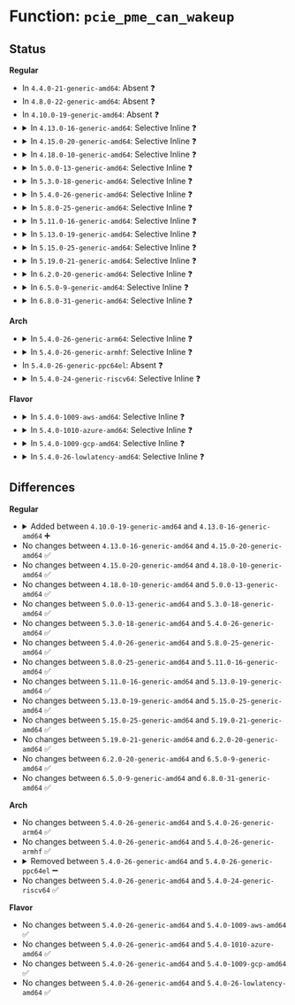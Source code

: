 # Function: <code>pcie_pme_can_wakeup</code>

## Status
<b>Regular</b>
<ul>
<li>
In <code>4.4.0-21-generic-amd64</code>: Absent ❓
</li>
<li>
In <code>4.8.0-22-generic-amd64</code>: Absent ❓
</li>
<li>
In <code>4.10.0-19-generic-amd64</code>: Absent ❓
</li>
<li>
<details>
<summary>In <code>4.13.0-16-generic-amd64</code>: Selective Inline ❓</summary>

```c
int pcie_pme_can_wakeup(struct pci_dev * dev, void * ign)
```

```json
{
  "name": "pcie_pme_can_wakeup",
  "collision_type": "Unique Static",
  "inline_type": "Selective",
  "funcs": [
    {
      "addr": 18446744071583841801,
      "name": "pcie_pme_can_wakeup",
      "external": false,
      "loc": "drivers/pci/pcie/pme.c:295",
      "file": "drivers/pci/pcie/pme.c",
      "inline": "not declared, inlined",
      "caller_inline": [
        "drivers/pci/pcie/pme.c:pcie_pme_probe"
      ],
      "caller_func": []
    }
  ],
  "symbols": [
    {
      "addr": 18446744071583841408,
      "name": "pcie_pme_can_wakeup",
      "section": ".text",
      "bind": "STB_LOCAL",
      "size": 30
    }
  ]
}
```
</details>
</li>
<li>
<details>
<summary>In <code>4.15.0-20-generic-amd64</code>: Selective Inline ❓</summary>

```c
int pcie_pme_can_wakeup(struct pci_dev * dev, void * ign)
```

```json
{
  "name": "pcie_pme_can_wakeup",
  "collision_type": "Unique Static",
  "inline_type": "Selective",
  "funcs": [
    {
      "addr": 18446744071584104521,
      "name": "pcie_pme_can_wakeup",
      "external": false,
      "loc": "drivers/pci/pcie/pme.c:298",
      "file": "drivers/pci/pcie/pme.c",
      "inline": "not declared, inlined",
      "caller_inline": [
        "drivers/pci/pcie/pme.c:pcie_pme_probe"
      ],
      "caller_func": []
    }
  ],
  "symbols": [
    {
      "addr": 18446744071584104128,
      "name": "pcie_pme_can_wakeup",
      "section": ".text",
      "bind": "STB_LOCAL",
      "size": 30
    }
  ]
}
```
</details>
</li>
<li>
<details>
<summary>In <code>4.18.0-10-generic-amd64</code>: Selective Inline ❓</summary>

```c
int pcie_pme_can_wakeup(struct pci_dev * dev, void * ign)
```

```json
{
  "name": "pcie_pme_can_wakeup",
  "collision_type": "Unique Static",
  "inline_type": "Selective",
  "funcs": [
    {
      "addr": 18446744071584304825,
      "name": "pcie_pme_can_wakeup",
      "external": false,
      "loc": "drivers/pci/pcie/pme.c:294",
      "file": "drivers/pci/pcie/pme.c",
      "inline": "not declared, inlined",
      "caller_inline": [
        "drivers/pci/pcie/pme.c:pcie_pme_probe"
      ],
      "caller_func": []
    }
  ],
  "symbols": [
    {
      "addr": 18446744071584304432,
      "name": "pcie_pme_can_wakeup",
      "section": ".text",
      "bind": "STB_LOCAL",
      "size": 30
    }
  ]
}
```
</details>
</li>
<li>
<details>
<summary>In <code>5.0.0-13-generic-amd64</code>: Selective Inline ❓</summary>

```c
int pcie_pme_can_wakeup(struct pci_dev * dev, void * ign)
```

```json
{
  "name": "pcie_pme_can_wakeup",
  "collision_type": "Unique Static",
  "inline_type": "Selective",
  "funcs": [
    {
      "addr": 18446744071584400729,
      "name": "pcie_pme_can_wakeup",
      "external": false,
      "loc": "drivers/pci/pcie/pme.c:294",
      "file": "drivers/pci/pcie/pme.c",
      "inline": "not declared, inlined",
      "caller_inline": [
        "drivers/pci/pcie/pme.c:pcie_pme_probe"
      ],
      "caller_func": []
    }
  ],
  "symbols": [
    {
      "addr": 18446744071584400336,
      "name": "pcie_pme_can_wakeup",
      "section": ".text",
      "bind": "STB_LOCAL",
      "size": 30
    }
  ]
}
```
</details>
</li>
<li>
<details>
<summary>In <code>5.3.0-18-generic-amd64</code>: Selective Inline ❓</summary>

```c
int pcie_pme_can_wakeup(struct pci_dev * dev, void * ign)
```

```json
{
  "name": "pcie_pme_can_wakeup",
  "collision_type": "Unique Static",
  "inline_type": "Selective",
  "funcs": [
    {
      "addr": 18446744071584597840,
      "name": "pcie_pme_can_wakeup",
      "external": false,
      "loc": "drivers/pci/pcie/pme.c:296",
      "file": "drivers/pci/pcie/pme.c",
      "inline": "not declared, inlined",
      "caller_inline": [
        "drivers/pci/pcie/pme.c:pcie_pme_probe"
      ],
      "caller_func": []
    }
  ],
  "symbols": [
    {
      "addr": 18446744071584596160,
      "name": "pcie_pme_can_wakeup",
      "section": ".text",
      "bind": "STB_LOCAL",
      "size": 30
    }
  ]
}
```
</details>
</li>
<li>
<details>
<summary>In <code>5.4.0-26-generic-amd64</code>: Selective Inline ❓</summary>

```c
int pcie_pme_can_wakeup(struct pci_dev * dev, void * ign)
```

```json
{
  "name": "pcie_pme_can_wakeup",
  "collision_type": "Unique Static",
  "inline_type": "Selective",
  "funcs": [
    {
      "addr": 18446744071584735664,
      "name": "pcie_pme_can_wakeup",
      "external": false,
      "loc": "drivers/pci/pcie/pme.c:296",
      "file": "drivers/pci/pcie/pme.c",
      "inline": "not declared, inlined",
      "caller_inline": [
        "drivers/pci/pcie/pme.c:pcie_pme_probe"
      ],
      "caller_func": []
    }
  ],
  "symbols": [
    {
      "addr": 18446744071584733984,
      "name": "pcie_pme_can_wakeup",
      "section": ".text",
      "bind": "STB_LOCAL",
      "size": 30
    }
  ]
}
```
</details>
</li>
<li>
<details>
<summary>In <code>5.8.0-25-generic-amd64</code>: Selective Inline ❓</summary>

```c
int pcie_pme_can_wakeup(struct pci_dev * dev, void * ign)
```

```json
{
  "name": "pcie_pme_can_wakeup",
  "collision_type": "Unique Static",
  "inline_type": "Selective",
  "funcs": [
    {
      "addr": 18446744071585390395,
      "name": "pcie_pme_can_wakeup",
      "external": false,
      "loc": "drivers/pci/pcie/pme.c:296",
      "file": "drivers/pci/pcie/pme.c",
      "inline": "not declared, inlined",
      "caller_inline": [
        "drivers/pci/pcie/pme.c:pcie_pme_probe"
      ],
      "caller_func": []
    }
  ],
  "symbols": [
    {
      "addr": 18446744071585388464,
      "name": "pcie_pme_can_wakeup",
      "section": ".text",
      "bind": "STB_LOCAL",
      "size": 30
    }
  ]
}
```
</details>
</li>
<li>
<details>
<summary>In <code>5.11.0-16-generic-amd64</code>: Selective Inline ❓</summary>

```c
int pcie_pme_can_wakeup(struct pci_dev * dev, void * ign)
```

```json
{
  "name": "pcie_pme_can_wakeup",
  "collision_type": "Unique Static",
  "inline_type": "Selective",
  "funcs": [
    {
      "addr": 18446744071591402101,
      "name": "pcie_pme_can_wakeup",
      "external": false,
      "loc": "drivers/pci/pcie/pme.c:296",
      "file": "drivers/pci/pcie/pme.c",
      "inline": "not declared, inlined",
      "caller_inline": [
        "drivers/pci/pcie/pme.c:pcie_pme_probe"
      ],
      "caller_func": []
    }
  ],
  "symbols": [
    {
      "addr": 18446744071585545792,
      "name": "pcie_pme_can_wakeup",
      "section": ".text",
      "bind": "STB_LOCAL",
      "size": 30
    }
  ]
}
```
</details>
</li>
<li>
<details>
<summary>In <code>5.13.0-19-generic-amd64</code>: Selective Inline ❓</summary>

```c
int pcie_pme_can_wakeup(struct pci_dev * dev, void * ign)
```

```json
{
  "name": "pcie_pme_can_wakeup",
  "collision_type": "Unique Static",
  "inline_type": "Selective",
  "funcs": [
    {
      "addr": 18446744071591344320,
      "name": "pcie_pme_can_wakeup",
      "external": false,
      "loc": "drivers/pci/pcie/pme.c:296",
      "file": "drivers/pci/pcie/pme.c",
      "inline": "not declared, inlined",
      "caller_inline": [
        "drivers/pci/pcie/pme.c:pcie_pme_probe"
      ],
      "caller_func": []
    }
  ],
  "symbols": [
    {
      "addr": 18446744071585424048,
      "name": "pcie_pme_can_wakeup",
      "section": ".text",
      "bind": "STB_LOCAL",
      "size": 30
    }
  ]
}
```
</details>
</li>
<li>
<details>
<summary>In <code>5.15.0-25-generic-amd64</code>: Selective Inline ❓</summary>

```c
int pcie_pme_can_wakeup(struct pci_dev * dev, void * ign)
```

```json
{
  "name": "pcie_pme_can_wakeup",
  "collision_type": "Unique Static",
  "inline_type": "Selective",
  "funcs": [
    {
      "addr": 18446744071592371286,
      "name": "pcie_pme_can_wakeup",
      "external": false,
      "loc": "drivers/pci/pcie/pme.c:296",
      "file": "drivers/pci/pcie/pme.c",
      "inline": "not declared, inlined",
      "caller_inline": [
        "drivers/pci/pcie/pme.c:pcie_pme_probe"
      ],
      "caller_func": []
    }
  ],
  "symbols": [
    {
      "addr": 18446744071585889072,
      "name": "pcie_pme_can_wakeup",
      "section": ".text",
      "bind": "STB_LOCAL",
      "size": 30
    }
  ]
}
```
</details>
</li>
<li>
<details>
<summary>In <code>5.19.0-21-generic-amd64</code>: Selective Inline ❓</summary>

```c
int pcie_pme_can_wakeup(struct pci_dev * dev, void * ign)
```

```json
{
  "name": "pcie_pme_can_wakeup",
  "collision_type": "Unique Static",
  "inline_type": "Selective",
  "funcs": [
    {
      "addr": 18446744071594233764,
      "name": "pcie_pme_can_wakeup",
      "external": false,
      "loc": "drivers/pci/pcie/pme.c:296",
      "file": "drivers/pci/pcie/pme.c",
      "inline": "not declared, inlined",
      "caller_inline": [
        "drivers/pci/pcie/pme.c:pcie_pme_probe"
      ],
      "caller_func": []
    }
  ],
  "symbols": [
    {
      "addr": 18446744071587086720,
      "name": "pcie_pme_can_wakeup",
      "section": ".text",
      "bind": "STB_LOCAL",
      "size": 38
    }
  ]
}
```
</details>
</li>
<li>
<details>
<summary>In <code>6.2.0-20-generic-amd64</code>: Selective Inline ❓</summary>

```c
int pcie_pme_can_wakeup(struct pci_dev * dev, void * ign)
```

```json
{
  "name": "pcie_pme_can_wakeup",
  "collision_type": "Unique Static",
  "inline_type": "Selective",
  "funcs": [
    {
      "addr": 18446744071588275315,
      "name": "pcie_pme_can_wakeup",
      "external": false,
      "loc": "drivers/pci/pcie/pme.c:296",
      "file": "drivers/pci/pcie/pme.c",
      "inline": "not declared, inlined",
      "caller_inline": [
        "drivers/pci/pcie/pme.c:pcie_pme_probe"
      ],
      "caller_func": []
    }
  ],
  "symbols": [
    {
      "addr": 18446744071588274272,
      "name": "pcie_pme_can_wakeup",
      "section": ".text",
      "bind": "STB_LOCAL",
      "size": 38
    }
  ]
}
```
</details>
</li>
<li>
<details>
<summary>In <code>6.5.0-9-generic-amd64</code>: Selective Inline ❓</summary>

```c
int pcie_pme_can_wakeup(struct pci_dev * dev, void * ign)
```

```json
{
  "name": "pcie_pme_can_wakeup",
  "collision_type": "Unique Static",
  "inline_type": "Selective",
  "funcs": [
    {
      "addr": 18446744071588550947,
      "name": "pcie_pme_can_wakeup",
      "external": false,
      "loc": "drivers/pci/pcie/pme.c:296",
      "file": "drivers/pci/pcie/pme.c",
      "inline": "not declared, inlined",
      "caller_inline": [
        "drivers/pci/pcie/pme.c:pcie_pme_probe"
      ],
      "caller_func": []
    }
  ],
  "symbols": [
    {
      "addr": 18446744071588549904,
      "name": "pcie_pme_can_wakeup",
      "section": ".text",
      "bind": "STB_LOCAL",
      "size": 38
    }
  ]
}
```
</details>
</li>
<li>
<details>
<summary>In <code>6.8.0-31-generic-amd64</code>: Selective Inline ❓</summary>

```c
int pcie_pme_can_wakeup(struct pci_dev * dev, void * ign)
```

```json
{
  "name": "pcie_pme_can_wakeup",
  "collision_type": "Unique Static",
  "inline_type": "Selective",
  "funcs": [
    {
      "addr": 18446744071588850611,
      "name": "pcie_pme_can_wakeup",
      "external": false,
      "loc": "drivers/pci/pcie/pme.c:298",
      "file": "drivers/pci/pcie/pme.c",
      "inline": "not declared, inlined",
      "caller_inline": [
        "drivers/pci/pcie/pme.c:pcie_pme_probe"
      ],
      "caller_func": []
    }
  ],
  "symbols": [
    {
      "addr": 18446744071588849520,
      "name": "pcie_pme_can_wakeup",
      "section": ".text",
      "bind": "STB_LOCAL",
      "size": 38
    }
  ]
}
```
</details>
</li>
</ul>
<b>Arch</b>
<ul>
<li>
<details>
<summary>In <code>5.4.0-26-generic-arm64</code>: Selective Inline ❓</summary>

```c
int pcie_pme_can_wakeup(struct pci_dev * dev, void * ign)
```

```json
{
  "name": "pcie_pme_can_wakeup",
  "collision_type": "Unique Static",
  "inline_type": "Selective",
  "funcs": [
    {
      "addr": 18446603336496995540,
      "name": "pcie_pme_can_wakeup",
      "external": false,
      "loc": "drivers/pci/pcie/pme.c:296",
      "file": "drivers/pci/pcie/pme.c",
      "inline": "not declared, inlined",
      "caller_inline": [
        "drivers/pci/pcie/pme.c:pcie_pme_probe"
      ],
      "caller_func": []
    }
  ],
  "symbols": [
    {
      "addr": 18446603336496995032,
      "name": "pcie_pme_can_wakeup",
      "section": ".text",
      "bind": "STB_LOCAL",
      "size": 52
    }
  ]
}
```
</details>
</li>
<li>
<details>
<summary>In <code>5.4.0-26-generic-armhf</code>: Selective Inline ❓</summary>

```c
int pcie_pme_can_wakeup(struct pci_dev * dev, void * ign)
```

```json
{
  "name": "pcie_pme_can_wakeup",
  "collision_type": "Unique Static",
  "inline_type": "Selective",
  "funcs": [
    {
      "addr": 3230257288,
      "name": "pcie_pme_can_wakeup",
      "external": false,
      "loc": "drivers/pci/pcie/pme.c:296",
      "file": "drivers/pci/pcie/pme.c",
      "inline": "not declared, inlined",
      "caller_inline": [
        "drivers/pci/pcie/pme.c:pcie_pme_probe"
      ],
      "caller_func": []
    }
  ],
  "symbols": [
    {
      "addr": 3230256712,
      "name": "pcie_pme_can_wakeup",
      "section": ".text",
      "bind": "STB_LOCAL",
      "size": 40
    }
  ]
}
```
</details>
</li>
<li>
In <code>5.4.0-26-generic-ppc64el</code>: Absent ❓
</li>
<li>
<details>
<summary>In <code>5.4.0-24-generic-riscv64</code>: Selective Inline ❓</summary>

```c
int pcie_pme_can_wakeup(struct pci_dev * dev, void * ign)
```

```json
{
  "name": "pcie_pme_can_wakeup",
  "collision_type": "Unique Static",
  "inline_type": "Selective",
  "funcs": [
    {
      "addr": 18446743936275659696,
      "name": "pcie_pme_can_wakeup",
      "external": false,
      "loc": "drivers/pci/pcie/pme.c:296",
      "file": "drivers/pci/pcie/pme.c",
      "inline": "not declared, inlined",
      "caller_inline": [
        "drivers/pci/pcie/pme.c:pcie_pme_probe"
      ],
      "caller_func": []
    }
  ],
  "symbols": [
    {
      "addr": 18446743936275658800,
      "name": "pcie_pme_can_wakeup",
      "section": ".text",
      "bind": "STB_LOCAL",
      "size": 46
    }
  ]
}
```
</details>
</li>
</ul>
<b>Flavor</b>
<ul>
<li>
<details>
<summary>In <code>5.4.0-1009-aws-amd64</code>: Selective Inline ❓</summary>

```c
int pcie_pme_can_wakeup(struct pci_dev * dev, void * ign)
```

```json
{
  "name": "pcie_pme_can_wakeup",
  "collision_type": "Unique Static",
  "inline_type": "Selective",
  "funcs": [
    {
      "addr": 18446744071584684464,
      "name": "pcie_pme_can_wakeup",
      "external": false,
      "loc": "drivers/pci/pcie/pme.c:296",
      "file": "drivers/pci/pcie/pme.c",
      "inline": "not declared, inlined",
      "caller_inline": [
        "drivers/pci/pcie/pme.c:pcie_pme_probe"
      ],
      "caller_func": []
    }
  ],
  "symbols": [
    {
      "addr": 18446744071584682784,
      "name": "pcie_pme_can_wakeup",
      "section": ".text",
      "bind": "STB_LOCAL",
      "size": 30
    }
  ]
}
```
</details>
</li>
<li>
<details>
<summary>In <code>5.4.0-1010-azure-amd64</code>: Selective Inline ❓</summary>

```c
int pcie_pme_can_wakeup(struct pci_dev * dev, void * ign)
```

```json
{
  "name": "pcie_pme_can_wakeup",
  "collision_type": "Unique Static",
  "inline_type": "Selective",
  "funcs": [
    {
      "addr": 18446744071584615248,
      "name": "pcie_pme_can_wakeup",
      "external": false,
      "loc": "drivers/pci/pcie/pme.c:296",
      "file": "drivers/pci/pcie/pme.c",
      "inline": "not declared, inlined",
      "caller_inline": [
        "drivers/pci/pcie/pme.c:pcie_pme_probe"
      ],
      "caller_func": []
    }
  ],
  "symbols": [
    {
      "addr": 18446744071584613616,
      "name": "pcie_pme_can_wakeup",
      "section": ".text",
      "bind": "STB_LOCAL",
      "size": 30
    }
  ]
}
```
</details>
</li>
<li>
<details>
<summary>In <code>5.4.0-1009-gcp-amd64</code>: Selective Inline ❓</summary>

```c
int pcie_pme_can_wakeup(struct pci_dev * dev, void * ign)
```

```json
{
  "name": "pcie_pme_can_wakeup",
  "collision_type": "Unique Static",
  "inline_type": "Selective",
  "funcs": [
    {
      "addr": 18446744071584685824,
      "name": "pcie_pme_can_wakeup",
      "external": false,
      "loc": "drivers/pci/pcie/pme.c:296",
      "file": "drivers/pci/pcie/pme.c",
      "inline": "not declared, inlined",
      "caller_inline": [
        "drivers/pci/pcie/pme.c:pcie_pme_probe"
      ],
      "caller_func": []
    }
  ],
  "symbols": [
    {
      "addr": 18446744071584684144,
      "name": "pcie_pme_can_wakeup",
      "section": ".text",
      "bind": "STB_LOCAL",
      "size": 30
    }
  ]
}
```
</details>
</li>
<li>
<details>
<summary>In <code>5.4.0-26-lowlatency-amd64</code>: Selective Inline ❓</summary>

```c
int pcie_pme_can_wakeup(struct pci_dev * dev, void * ign)
```

```json
{
  "name": "pcie_pme_can_wakeup",
  "collision_type": "Unique Static",
  "inline_type": "Selective",
  "funcs": [
    {
      "addr": 18446744071584793472,
      "name": "pcie_pme_can_wakeup",
      "external": false,
      "loc": "drivers/pci/pcie/pme.c:296",
      "file": "drivers/pci/pcie/pme.c",
      "inline": "not declared, inlined",
      "caller_inline": [
        "drivers/pci/pcie/pme.c:pcie_pme_probe"
      ],
      "caller_func": []
    }
  ],
  "symbols": [
    {
      "addr": 18446744071584792160,
      "name": "pcie_pme_can_wakeup",
      "section": ".text",
      "bind": "STB_LOCAL",
      "size": 30
    }
  ]
}
```
</details>
</li>
</ul>

## Differences
<b>Regular</b>
<ul>
<li>
<details>
<summary>Added between <code>4.10.0-19-generic-amd64</code> and <code>4.13.0-16-generic-amd64</code> ➕</summary>

```c
int pcie_pme_can_wakeup(struct pci_dev * dev, void * ign)
```
</details>
</li>
<li>
No changes between <code>4.13.0-16-generic-amd64</code> and <code>4.15.0-20-generic-amd64</code> ✅
</li>
<li>
No changes between <code>4.15.0-20-generic-amd64</code> and <code>4.18.0-10-generic-amd64</code> ✅
</li>
<li>
No changes between <code>4.18.0-10-generic-amd64</code> and <code>5.0.0-13-generic-amd64</code> ✅
</li>
<li>
No changes between <code>5.0.0-13-generic-amd64</code> and <code>5.3.0-18-generic-amd64</code> ✅
</li>
<li>
No changes between <code>5.3.0-18-generic-amd64</code> and <code>5.4.0-26-generic-amd64</code> ✅
</li>
<li>
No changes between <code>5.4.0-26-generic-amd64</code> and <code>5.8.0-25-generic-amd64</code> ✅
</li>
<li>
No changes between <code>5.8.0-25-generic-amd64</code> and <code>5.11.0-16-generic-amd64</code> ✅
</li>
<li>
No changes between <code>5.11.0-16-generic-amd64</code> and <code>5.13.0-19-generic-amd64</code> ✅
</li>
<li>
No changes between <code>5.13.0-19-generic-amd64</code> and <code>5.15.0-25-generic-amd64</code> ✅
</li>
<li>
No changes between <code>5.15.0-25-generic-amd64</code> and <code>5.19.0-21-generic-amd64</code> ✅
</li>
<li>
No changes between <code>5.19.0-21-generic-amd64</code> and <code>6.2.0-20-generic-amd64</code> ✅
</li>
<li>
No changes between <code>6.2.0-20-generic-amd64</code> and <code>6.5.0-9-generic-amd64</code> ✅
</li>
<li>
No changes between <code>6.5.0-9-generic-amd64</code> and <code>6.8.0-31-generic-amd64</code> ✅
</li>
</ul>
<b>Arch</b>
<ul>
<li>
No changes between <code>5.4.0-26-generic-amd64</code> and <code>5.4.0-26-generic-arm64</code> ✅
</li>
<li>
No changes between <code>5.4.0-26-generic-amd64</code> and <code>5.4.0-26-generic-armhf</code> ✅
</li>
<li>
<details>
<summary>Removed between <code>5.4.0-26-generic-amd64</code> and <code>5.4.0-26-generic-ppc64el</code> ➖</summary>

```c
int pcie_pme_can_wakeup(struct pci_dev * dev, void * ign)
```
</details>
</li>
<li>
No changes between <code>5.4.0-26-generic-amd64</code> and <code>5.4.0-24-generic-riscv64</code> ✅
</li>
</ul>
<b>Flavor</b>
<ul>
<li>
No changes between <code>5.4.0-26-generic-amd64</code> and <code>5.4.0-1009-aws-amd64</code> ✅
</li>
<li>
No changes between <code>5.4.0-26-generic-amd64</code> and <code>5.4.0-1010-azure-amd64</code> ✅
</li>
<li>
No changes between <code>5.4.0-26-generic-amd64</code> and <code>5.4.0-1009-gcp-amd64</code> ✅
</li>
<li>
No changes between <code>5.4.0-26-generic-amd64</code> and <code>5.4.0-26-lowlatency-amd64</code> ✅
</li>
</ul>
